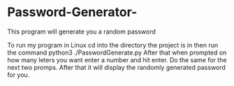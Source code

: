 # Password-Generator-

This program will generate you a random password

To run my program in Linux cd into the directory the project is in then run the command python3 ./PasswordGenerate.py 
After that when prompted on how many leters you want enter a number and hit enter. Do the same for the next two promps. 
After that it will display the randomly generated password for you. 
